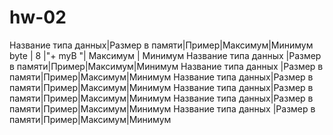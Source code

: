 # hw-02
Название типа данных|Размер в памяти|Пример|Максимум|Минимум
byte | 8 |"+ myB "| Максимум | Минимум 
Название типа данных |Размер в памяти|Пример|Максимум|Минимум
Название типа данных |Размер в памяти|Пример|Максимум|Минимум
Название типа данных|Размер в памяти|Пример|Максимум|Минимум
Название типа данных|Размер в памяти|Пример|Максимум|Минимум
Название типа данных|Размер в памяти|Пример|Максимум|Минимум
Название типа данных |Размер в памяти|Пример|Максимум|Минимум